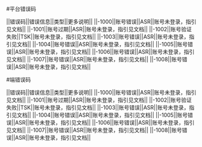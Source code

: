 #平台错误码

||错误码||错误信息||类型||更多说明||
||-1000||账号错误||ASR||账号未登录，指引见文档||
||-1001||账号过期||ASR||账号未登录，指引见文档||
||-1002||账号验证失败||TSK||账号未登录，指引见文档||
||-1003||账号错误||ASR||账号未登录，指引见文档||
||-1004||账号错误||ASR||账号未登录，指引见文档||
||-1005||账号错误||ASR||账号未登录，指引见文档||
||-1006||账号错误||ASR||账号未登录，指引见文档||
||-1007||账号错误||ASR||账号未登录，指引见文档||
||-1008||账号错误||ASR||账号未登录，指引见文档||


#端错误码

||错误码||错误信息||类型||更多说明||
||-1000||账号错误||ASR||账号未登录，指引见文档||
||-1001||账号过期||ASR||账号未登录，指引见文档||
||-1002||账号验证失败||TSK||账号未登录，指引见文档||
||-1003||账号错误||ASR||账号未登录，指引见文档||
||-1004||账号错误||ASR||账号未登录，指引见文档||
||-1005||账号错误||ASR||账号未登录，指引见文档||
||-1006||账号错误||ASR||账号未登录，指引见文档||
||-1007||账号错误||ASR||账号未登录，指引见文档||
||-1008||账号错误||ASR||账号未登录，指引见文档||
